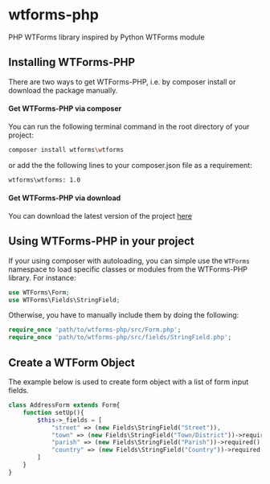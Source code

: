 wtforms-php
===========

PHP WTForms library inspired by Python WTForms module

## Installing WTForms-PHP

There are two ways to get WTForms-PHP, i.e. by composer install or download the package manually.

#### Get WTForms-PHP via composer

You can run the following terminal command in the root directory of your project:

```bash
composer install wtforms\wtforms
```

or add the the following lines to your composer.json file as a requirement:

```bash
wtforms\wtforms: 1.0
```

#### Get WTForms-PHP via download

You can download the latest version of the project [here](https://github.com/b4oshany/wtforms-php/archive/v0.5.zip)

## Using WTForms-PHP in your project

If your using composer with autoloading, you can simple use the `WTForms` namespace to load specific classes or modules from the WTForms-PHP library. For instance:

```php
use WTForms\Form;
use WTForms\Fields\StringField;
```

Otherwise, you have to manually include them by doing the following:

```php
require_once 'path/to/wtforms-php/src/Form.php';
require_once 'path/to/wtforms-php/src/fields/StringField.php';
```

## Create a WTForm Object

The example below is used to create form object with a list of form input fields.

```php
class AddressForm extends Form{
    function setUp(){
        $this->_fields = [
            "street" => (new Fields\StringField("Street")),
            "town" => (new Fields\StringField("Town/District"))->required(),
            "parish" => (new Fields\StringField("Parish"))->required(),
            "country" => (new Fields\StringField("Country"))->required(),
        ]
    }
}
```

